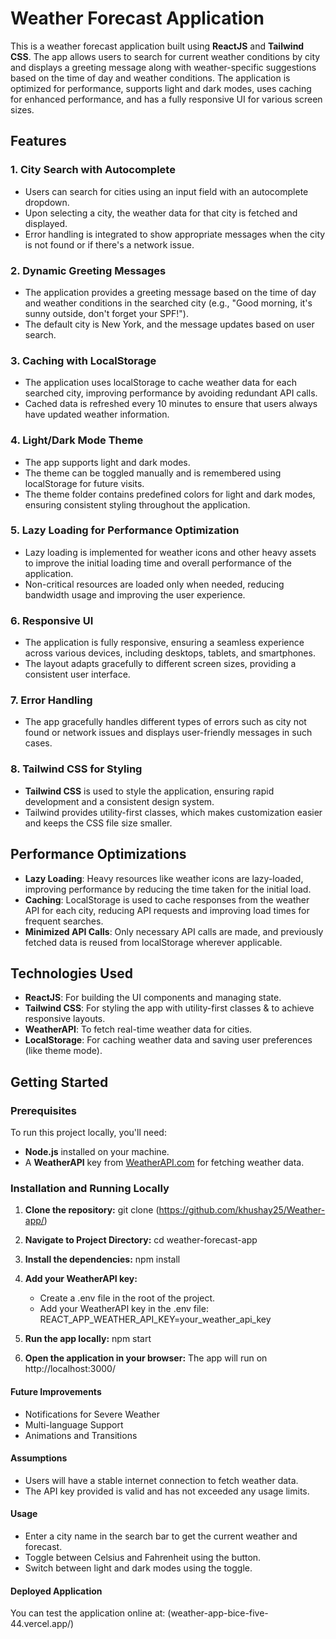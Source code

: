 # Weather Forecast Application

This is a weather forecast application built using **ReactJS** and **Tailwind CSS**. The app allows users to search for current weather conditions by city and displays a greeting message along with weather-specific suggestions based on the time of day and weather conditions. The application is optimized for performance, supports light and dark modes, uses caching for enhanced performance, and has a fully responsive UI for various screen sizes.

## Features

### 1. **City Search with Autocomplete**

- Users can search for cities using an input field with an autocomplete dropdown.
- Upon selecting a city, the weather data for that city is fetched and displayed.
- Error handling is integrated to show appropriate messages when the city is not found or if there's a network issue.

### 2. **Dynamic Greeting Messages**

- The application provides a greeting message based on the time of day and weather conditions in the searched city (e.g., "Good morning, it's sunny outside, don't forget your SPF!").
- The default city is New York, and the message updates based on user search.

### 3. **Caching with LocalStorage**

- The application uses localStorage to cache weather data for each searched city, improving performance by avoiding redundant API calls.
- Cached data is refreshed every 10 minutes to ensure that users always have updated weather information.

### 4. **Light/Dark Mode Theme**

- The app supports light and dark modes.
- The theme can be toggled manually and is remembered using localStorage for future visits.
- The theme folder contains predefined colors for light and dark modes, ensuring consistent styling throughout the application.

### 5. **Lazy Loading for Performance Optimization**

- Lazy loading is implemented for weather icons and other heavy assets to improve the initial loading time and overall performance of the application.
- Non-critical resources are loaded only when needed, reducing bandwidth usage and improving the user experience.

### 6. **Responsive UI**

- The application is fully responsive, ensuring a seamless experience across various devices, including desktops, tablets, and smartphones.
- The layout adapts gracefully to different screen sizes, providing a consistent user interface.

### 7. **Error Handling**

- The app gracefully handles different types of errors such as city not found or network issues and displays user-friendly messages in such cases.

### 8. **Tailwind CSS for Styling**

- **Tailwind CSS** is used to style the application, ensuring rapid development and a consistent design system.
- Tailwind provides utility-first classes, which makes customization easier and keeps the CSS file size smaller.

## Performance Optimizations

- **Lazy Loading**: Heavy resources like weather icons are lazy-loaded, improving performance by reducing the time taken for the initial load.
- **Caching**: LocalStorage is used to cache responses from the weather API for each city, reducing API requests and improving load times for frequent searches.
- **Minimized API Calls**: Only necessary API calls are made, and previously fetched data is reused from localStorage wherever applicable.

## Technologies Used

- **ReactJS**: For building the UI components and managing state.
- **Tailwind CSS**: For styling the app with utility-first classes & to achieve responsive layouts.
- **WeatherAPI**: To fetch real-time weather data for cities.
- **LocalStorage**: For caching weather data and saving user preferences (like theme mode).

## Getting Started

### Prerequisites

To run this project locally, you'll need:

- **Node.js** installed on your machine.
- A **WeatherAPI** key from [WeatherAPI.com](https://www.weatherapi.com/) for fetching weather data.

### Installation and Running Locally

1. **Clone the repository:**
   git clone (https://github.com/khushay25/Weather-app/)
2. **Navigate to Project Directory:**
   cd weather-forecast-app
3. **Install the dependencies:**
   npm install
4. **Add your WeatherAPI key:**

   - Create a .env file in the root of the project.
   - Add your WeatherAPI key in the .env file:
     REACT_APP_WEATHER_API_KEY=your_weather_api_key

5. **Run the app locally:**
   npm start

6. **Open the application in your browser:**
   The app will run on http://localhost:3000/

#### Future Improvements

- Notifications for Severe Weather
- Multi-language Support
- Animations and Transitions

#### Assumptions

- Users will have a stable internet connection to fetch weather data.
- The API key provided is valid and has not exceeded any usage limits.

#### Usage

- Enter a city name in the search bar to get the current weather and forecast.
- Toggle between Celsius and Fahrenheit using the button.
- Switch between light and dark modes using the toggle.

#### Deployed Application

You can test the application online at: (weather-app-bice-five-44.vercel.app/)
